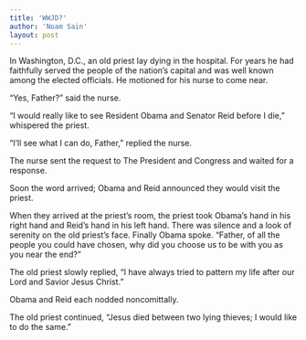 ```yaml
---
title: 'WWJD?'
author: 'Noam Sain'
layout: post
---
```


In Washington, D.C., an old priest lay dying in the hospital. For years he had faithfully served the people of the nation’s capital and was well known among the elected officials. He motioned for his nurse to come near.

“Yes, Father?” said the nurse.

“I would really like to see Resident Obama and Senator Reid before I die,” whispered the priest.

“I’ll see what I can do, Father,” replied the nurse.

The nurse sent the request to The President and Congress and waited for a response.

Soon the word arrived; Obama and Reid announced they would visit the priest.

When they arrived at the priest’s room, the priest took Obama’s hand in his right hand and Reid’s hand in his left hand. There was silence and a look of serenity on the old priest’s face. Finally Obama spoke. “Father, of all the people you could have chosen, why did you choose us to be with you as you near the end?”

The old priest slowly replied, “I have always tried to pattern my life after our Lord and Savior Jesus Christ.”

Obama and Reid each nodded noncomittally.

The old priest continued, “Jesus died between two lying thieves; I would like to do the same.”

